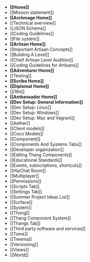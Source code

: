 * **[[Home]]**
 * [[Mission statement]]
* **[[Archmage Home]]**
 * [[Technical overview]]
 * [[JSON Schema]]
 * [[Coding Guidelines]]
 * [[File system]]
* **[[Artisan Home]]**
 * [[Important Artisan Concepts]]
 * [[Building A Level]]
 * [[Chief Artisan Level Audition]]
 * [[Coding Guidelines for Artisans]]
* **[[Adventurer Home]]**
 * [[Testing]]
* **[[Scribe Home]]**
* **[[Diplomat Home]]**
 * [[i18n]]
* **[[Ambassador Home]]**
* **[[Dev Setup: General Information]]**
 * [[Dev Setup: Linux]]
 * [[Dev Setup: Windows]]
 * [[Dev Setup: Mac and Vagrant]]
* [[Aether]]
* [[Client models]]
* [[Coco Models]]
* [[Component]]
* [[Components And Systems Tabs]]
* [[Developer organization]]
* [[Editing Thang Components]]
* [[Educational Standards]]
* [[Events, subscriptions, shortcuts]]
* [[HipChat Room]]
* [[Multiplayer]]
* [[Permissions]]
* [[Scripts Tab]]
* [[Settings Tab]]
* [[Summer Project Ideas List]]
* [[Surface]]
* [[System]]
* [[Thang]]
* [[Thang Component System]]
* [[Thangs Tab]]
* [[Third party software and services]]
* [[Tome]]
* [[Treema]]
* [[Versioning]]
* [[Views]]
* [[World]]
